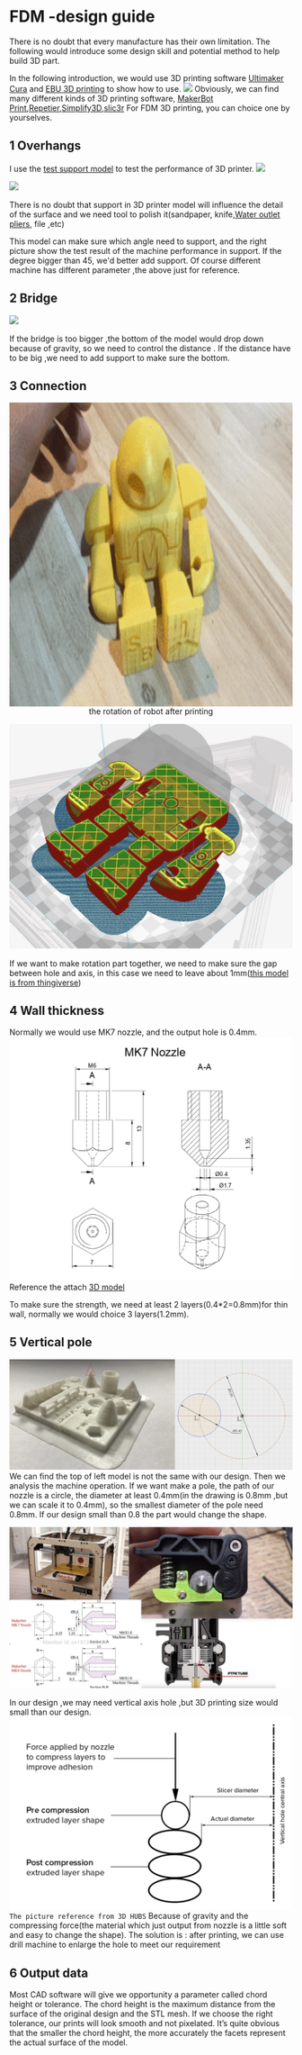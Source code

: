# FDM -design guide

There is no doubt that every manufacture has their own limitation. The following would introduce some design skill and potential method to help build 3D part.

In the following introduction, we would use 3D printing software [Ultimaker Cura](https://ultimaker.com/en/products/ultimaker-cura-software) and  [EBU 3D printing](http://www.ebu3d.com/) to show how to use. 
![](https://ws2.sinaimg.cn/large/006tKfTcgy1fqtnx129dtj31kw0zkx3a.jpg)
Obviously, we can find many different kinds of 3D printing software, [MakerBot Print](https://www.makerbot.com/3d-printers/apps/makerbot-print/download/),[Repetier](https://www.repetier.com/),[Simplify3D](https://www.simplify3d.com/),[slic3r](https://slic3r.org/)
For FDM 3D printing, you can choice one by yourselves. 

## 1  Overhangs
I use the [test support model](http://a360.co/2Gyu4fY) to test the performance of 3D printer.
![](https://ws4.sinaimg.cn/large/006tNc79gy1fovbjchjy4j315m0nm0ud.jpg)

![](https://github.com/bobwu0214/dm360.github.io/raw/master/Img/WX20190620-084311@2x.png)

There is no doubt that support in 3D printer model will influence the detail of the surface and we need tool to polish it(sandpaper, knife,[Water outlet pliers](https://item.taobao.com/item.htm?spm=a230r.1.14.198.13ab4d94QljrHe&id=520603400488&ns=1&abbucket=16#detail), file ,etc)

This model can make sure which angle need to support, and the right picture show the test result of  the machine performance in support. If the degree bigger than 45, we'd better add support. Of course different machine has different parameter ,the above just for reference.

## 2 Bridge
![](https://github.com/bobwu0214/dm360.github.io/raw/master/Img/bridge.png)


If the bridge is too bigger ,the bottom of the model would drop down because of gravity, so we need to control the distance . If the distance have to be big ,we need to add support to make sure the bottom.

## 3 Connection

<img src="https://raw.githubusercontent.com/bobwu0214/imageuploadservice/main/img/fdmconnect.gif" width = "960" height = "540" alt="图片名称" align=center />


<center>the rotation of robot after printing </center>

![](https://raw.githubusercontent.com/bobwu0214/imageuploadservice/main/img/connect2.png)

If we want to make rotation part together, we need to make sure the gap between hole and axis, in this case we need to leave about 1mm([this model is from thingiverse](https://www.thingiverse.com/thing:331035))

## 4 Wall thickness
Normally we would use MK7 nozzle, and the output hole is 0.4mm.
![](https://raw.githubusercontent.com/bobwu0214/imageuploadservice/main/img/fdmnozzle3.png)
Reference the attach [3D model](https://a360.co/2xaR5Tf)

To make sure the strength, we need at least 2 layers(0.4*2=0.8mm)for thin wall, normally we would choice 3 layers(1.2mm). 


## 5 Vertical pole
![](https://raw.githubusercontent.com/bobwu0214/imageuploadservice/main/img/polefdm.png)
We can find the top of left model is not the same with our design. Then we analysis the machine operation. If we want make a pole, the path of our nozzle is a circle, the diameter at least 0.4mm(in the drawing is 0.8mm ,but we can scale it to 0.4mm), so the smallest diameter of the pole need 0.8mm. If our design small than 0.8 the part would change the shape.

![](https://raw.githubusercontent.com/bobwu0214/imageuploadservice/main/img/fdmnozzle.png)


In our design ,we may need vertical axis hole ,but 3D printing size would small than our design.
![](https://raw.githubusercontent.com/bobwu0214/imageuploadservice/main/img/visual20.png)
```The picture reference from 3D HUBS```
Because of gravity and the compressing force(the material which just output from nozzle is a little soft and easy to change the shape).
The solution is : after printing, we can use drill machine to enlarge the hole to meet our requirement


## 6 Output data

Most CAD software will give  we opportunity a parameter called chord height or tolerance. The chord height is the maximum distance from the surface of the original design and the STL mesh. If we choose the right tolerance, our prints will look smooth and not pixelated. It’s quite obvious that the smaller the chord height, the more accurately the facets represent the actual surface of the model.


